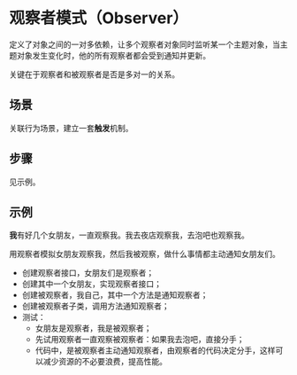 # 观察者模式（Observer）

定义了对象之间的一对多依赖，让多个观察者对象同时监听某一个主题对象，当主题对象发生变化时，他的所有观察者都会受到通知并更新。

关键在于观察者和被观察者是否是多对一的关系。

## 场景
关联行为场景，建立一套**触发**机制。

## 步骤
见示例。

## 示例

**我**有好几个女朋友，一直观察我。我去夜店观察我，去泡吧也观察我。

用观察者模拟女朋友观察我，然后我被观察，做什么事情都主动通知女朋友们。

- 创建观察者接口，女朋友们是观察者；
- 创建其中一个女朋友，实现观察者接口；
- 创建被观察者，我自己，其中一个方法是通知观察者；
- 创建被观察者子类，调用方法通知观察者；
- 测试：
    - 女朋友是观察者，我是被观察者；
    - 先试用观察者一直观察被观察者：如果我去泡吧，直接分手；
    - 代码中，是被观察者主动通知观察者，由观察者的代码决定分手，这样可以减少资源的不必要浪费，提高性能。
    